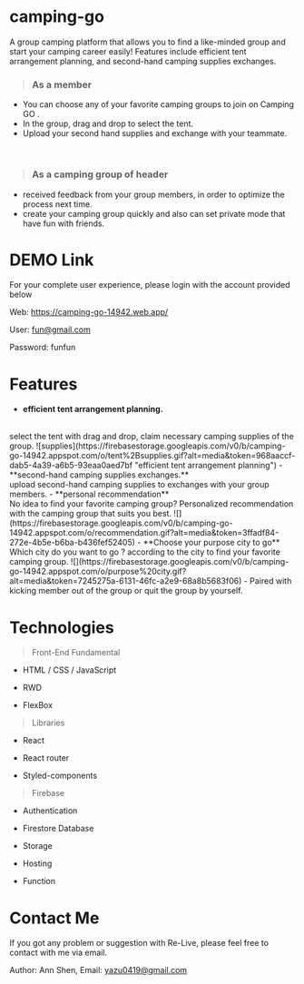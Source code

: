 # camping-go
A group camping platform that allows you to find a like-minded group and start your camping career easily! Features include efficient tent arrangement planning, and second-hand camping supplies exchanges.
> ### As a member

- You can choose any of your favorite camping groups to join on Camping GO .
- In the group, drag and drop to select the tent.
- Upload your second hand supplies and exchange with your teammate.
<br>


> ### As a camping group of header
- received feedback from your group members, in order to optimize the process  next time.
- create your camping group quickly and also can set private mode that have fun with friends.   

# DEMO Link
For your complete user experience, please login with the account provided below

Web: https://camping-go-14942.web.app/

User: fun@gmail.com

Password: funfun


# Features
- **efficient tent arrangement planning.**
<br>
select the tent with drag and drop, claim necessary camping supplies of the group.
![supplies](https://firebasestorage.googleapis.com/v0/b/camping-go-14942.appspot.com/o/tent%2Bsupplies.gif?alt=media&token=968aaccf-dab5-4a39-a6b5-93eaa0aed7bf "efficient tent arrangement planning") 
- **second-hand camping supplies exchanges.**
<br>
upload second-hand camping supplies to exchanges with your group members.
- **personal recommendation**
<br>
 No idea to find your favorite camping group? Personalized recommendation with the camping group that suits you best.
 ![](https://firebasestorage.googleapis.com/v0/b/camping-go-14942.appspot.com/o/recommendation.gif?alt=media&token=3ffadf84-272e-4b5e-b6ba-b436fef52405) 
- **Choose your purpose city to go**
<br>
Which city do you want to go ?  according to the city to find your favorite camping group.
 ![](https://firebasestorage.googleapis.com/v0/b/camping-go-14942.appspot.com/o/purpose%20city.gif?alt=media&token=7245275a-6131-46fc-a2e9-68a8b5683f06) 
- Paired with kicking member out of the group or quit the group by yourself. 

# Technologies
> Front-End Fundamental 
  - HTML / CSS / JavaScript
    
  - RWD
    
  - FlexBox
    
> Libraries 
  - React
    
  - React router
    
  - Styled-components
    
> Firebase
  - Authentication
    
  - Firestore Database
    
  - Storage
    
  - Hosting
    
  - Function

# Contact Me
If you got any problem or suggestion with Re-Live, please feel free to contact with me via email.

Author: Ann Shen,
Email: yazu0419@gmail.com
